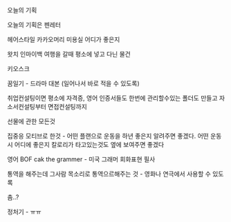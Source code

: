 오늘의 기획

오늘의 기획은 펜레터

헤어스타일
카카오머리
미용실 어디가 좋은지

왓치 인마이백
여행을 갈때
평소에 넣고 다닌 물건

키오스크

꿈일기 - 드라마 대본 (일어나서 바로 적을 수 있도록)

취업컨설팅이면 평소에 자격증, 영어 인증서들도 한번에 관리할수있는 폴더도 만들고
자소서컨설팅부터 면접컨설팅까지

선물에 관한 모든것

집중응 모티브로 한것 -
어떤 플랜으로 운동을 하년 좋은지 알려주면 좋겠다.
어떤 운동시 어디에 좋은지 칼로리가 타고있는것도 옆에 보여주면 좋겠다

영어
BOF
cak
the grammer - 미국 그래머 회화표현
필사

통역을 해주는데 그사람 목소리로 통역으르해주는 것 - 영화나 연극에서 사용할 수 있도록

춤..?

정처기 - ㅠㅠ